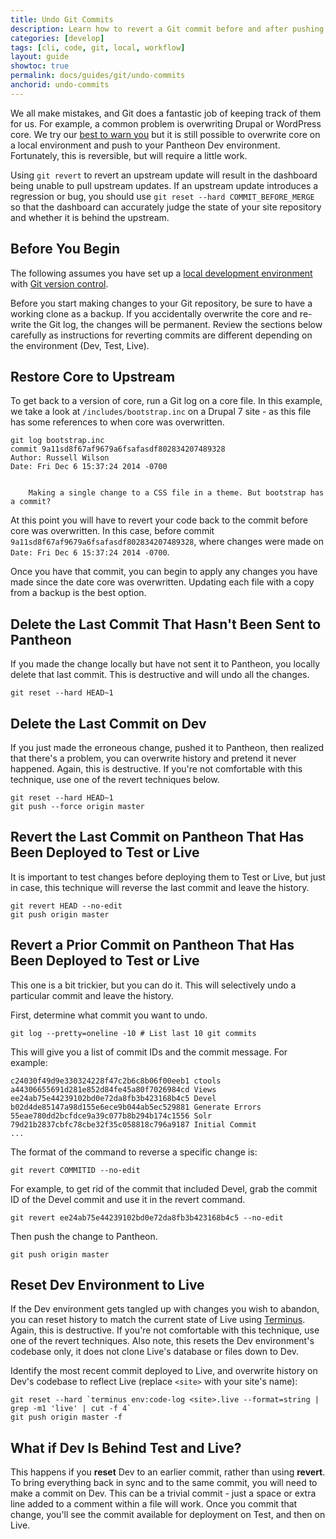```yaml
---
title: Undo Git Commits
description: Learn how to revert a Git commit before and after pushing to Pantheon.
categories: [develop]
tags: [cli, code, git, local, workflow]
layout: guide
showtoc: true
permalink: docs/guides/git/undo-commits
anchorid: undo-commits
---
```


We all make mistakes, and Git does a fantastic job of keeping track of them for us. For example, a common problem is overwriting Drupal or WordPress core. We try our [best to warn you](/core-updates) but it is still possible to overwrite core on a local environment and push to your Pantheon Dev environment. Fortunately, this is reversible, but will require a little work.

<Alert title="Warning" type="danger">

Using `git revert` to revert an upstream update will result in the dashboard being unable to pull upstream updates. If an upstream update introduces a regression or bug, you should use `git reset --hard COMMIT_BEFORE_MERGE` so that the dashboard can accurately judge the state of your site repository and whether it is behind the upstream.

</Alert>

## Before You Begin

The following assumes you have set up a [local development environment](/local-development) with [Git version control](/git).

Before you start making changes to your Git repository, be sure to have a working clone as a backup. If you accidentally overwrite the core and re-write the Git log, the changes will be permanent. Review the sections below carefully as instructions for reverting commits are different depending on the environment (Dev, Test, Live).

## Restore Core to Upstream

To get back to a version of core, run a Git log on a core file. In this example, we take a look at `/includes/bootstrap.inc` on a Drupal 7 site - as this file has some references to when core was overwritten.

```bash{outputLines:2-7}
git log bootstrap.inc
commit 9a11sd8f67af9679a6fsafasdf802834207489328
Author: Russell Wilson
Date: Fri Dec 6 15:37:24 2014 -0700


    Making a single change to a CSS file in a theme. But bootstrap has a commit?
```

At this point you will have to revert your code back to the commit before core was overwritten. In this case, before commit `9a11sd8f67af9679a6fsafasdf802834207489328`, where changes were made on `Date: Fri Dec 6 15:37:24 2014 -0700`.

Once you have that commit, you can begin to apply any changes you have made since the date core was overwritten. Updating each file with a copy from a backup is the best option.

## Delete the Last Commit That Hasn't Been Sent to Pantheon

If you made the change locally but have not sent it to Pantheon, you locally delete that last commit. This is destructive and will undo all the changes.

```bash{promptUser: user}
git reset --hard HEAD~1
```

## Delete the Last Commit on Dev

If you just made the erroneous change, pushed it to Pantheon, then realized that there's a problem, you can overwrite history and pretend it never happened. Again, this is destructive. If you're not comfortable with this technique, use one of the revert techniques below.

```bash{promptUser: user}
git reset --hard HEAD~1
git push --force origin master
```

## Revert the Last Commit on Pantheon That Has Been Deployed to Test or Live

It is important to test changes before deploying them to Test or Live, but just in case, this technique will reverse the last commit and leave the history.

```bash{promptUser: user}
git revert HEAD --no-edit
git push origin master
```

## Revert a Prior Commit on Pantheon That Has Been Deployed to Test or Live

This one is a bit trickier, but you can do it. This will selectively undo a particular commit and leave the history.

First, determine what commit you want to undo.

```bash{promptUser: user}
git log --pretty=oneline -10 # List last 10 git commits
```

This will give you a list of commit IDs and the commit message. For example:

```git
c24030f49d9e330324228f47c2b6c8b06f00eeb1 ctools
a44306655691d281e852d84fe45a80f7026984cd Views
ee24ab75e44239102bd0e72da8fb3b423168b4c5 Devel
b02d4de85147a98d155e6ece9b044ab5ec529881 Generate Errors
55eae780dd2bcfdce9a39c077b8b294b174c1556 Solr
79d21b2837cbfc78cbe32f35c058818c796a9187 Initial Commit
...
```

The format of the command to reverse a specific change is:

```bash{promptUser: user}
git revert COMMITID --no-edit
```

For example, to get rid of the commit that included Devel, grab the commit ID of the Devel commit and use it in the revert command.

```bash{promptUser: user}
git revert ee24ab75e44239102bd0e72da8fb3b423168b4c5 --no-edit
```

Then push the change to Pantheon.

```bash{promptUser: user}
git push origin master
```

## Reset Dev Environment to Live

If the Dev environment gets tangled up with changes you wish to abandon, you can reset history to match the current state of Live using [Terminus](/terminus). Again, this is destructive. If you're not comfortable with this technique, use one of the revert techniques. Also note, this resets the Dev environment's codebase only, it does not clone Live's database or files down to Dev.

Identify the most recent commit deployed to Live, and overwrite history on Dev's codebase to reflect Live (replace `<site>` with your site's name):

```bash{promptUser: user}
git reset --hard `terminus env:code-log <site>.live --format=string | grep -m1 'live' | cut -f 4`
git push origin master -f
```

## What if Dev Is Behind Test and Live?

This happens if you **reset** Dev to an earlier commit, rather than using **revert**. To bring everything back in sync and to the same commit, you will need to make a commit on Dev. This can be a trivial commit - just a space or extra line added to a comment within a file will work. Once you commit that change, you'll see the commit available for deployment on Test, and then on Live.
